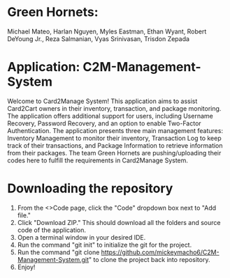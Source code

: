 # Green Hornets:
Michael Mateo, Harlan Nguyen, Myles Eastman, Ethan Wyant, Robert DeYoung Jr., Reza Salmanian, Vyas Srinivasan, Trisdon Zepada

# Application: C2M-Management-System
Welcome to Card2Manage System! This application aims to assist Card2Cart owners in their inventory, transaction, and package monitoring. The application offers additional
support for users, including Username Recovery, Password Recovery, and an option to enable Two-Factor Authentication. The application presents three main management
features: Inventory Management to monitor their inventory, Transaction Log to keep track of their transactions, and Package Information to retrieve information from
their packages. The team Green Hornets are pushing/uploading their codes here to fulfill the requirements in Card2Manage System.

# Downloading the repository

1. From the <>Code page, click the "Code" dropdown box next to "Add file." 
2. Click "Download ZIP." This should download all the folders and source code of the application.
3. Open a terminal window in your desired IDE.
4. Run the command "git init" to initialize the git for the project.
5. Run the command "git clone https://github.com/mickeymacho6/C2M-Management-System.git" to clone the project back into repository.
6. Enjoy!


